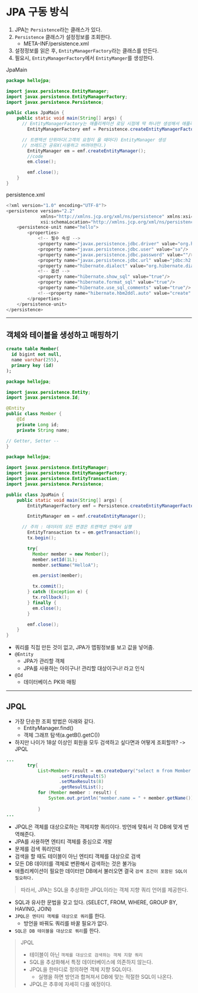 # JPA 구동 방식

1. JPA는 `Persistence`라는 클래스가 있다.
2. `Persistence` 클래스가 설정정보를 조회한다.
    - META-INF/persistence.xml 
3. 설정정보를 읽은 후, `EntityManagerFactory`라는 클래스를 만든다.
4. 필요시, `EntityManagerFactory`에서 `EntityManger`를 생성한다.


JpaMain
```java
package hellojpa;

import javax.persistence.EntityManager;
import javax.persistence.EntityManagerFactory;
import javax.persistence.Persistence;

public class JpaMain {
    public static void main(String[] args) {
      // EntityManagerFactory는 애플리케이션 로딩 시점에 딱 하나만 생성해서 애플리케이션 전체에서 공유
        EntityManagerFactory emf = Persistence.createEntityManagerFactory("hello");

      // 트랜잭션 단위마다(고객의 요청이 올 때마다) EntityManager 생성
      // 쓰레드간 공유X(사용하고 버려야한다.)
        EntityManager em = emf.createEntityManager();
        //code
        em.close();

        emf.close();
    }
}
```

persistence.xml
```java
<?xml version="1.0" encoding="UTF-8"?>
<persistence version="2.2"
             xmlns="http://xmlns.jcp.org/xml/ns/persistence" xmlns:xsi="http://www.w3.org/2001/XMLSchema-instance"
             xsi:schemaLocation="http://xmlns.jcp.org/xml/ns/persistence http://xmlns.jcp.org/xml/ns/persistence/persistence_2_2.xsd">
    <persistence-unit name="hello">
        <properties>
            <!-- 필수 속성 -->
            <property name="javax.persistence.jdbc.driver" value="org.h2.Driver"/>
            <property name="javax.persistence.jdbc.user" value="sa"/>
            <property name="javax.persistence.jdbc.password" value=""/>
            <property name="javax.persistence.jdbc.url" value="jdbc:h2:tcp://localhost/~/test"/>
            <property name="hibernate.dialect" value="org.hibernate.dialect.H2Dialect"/>
            <!-- 옵션 -->
            <property name="hibernate.show_sql" value="true"/>
            <property name="hibernate.format_sql" value="true"/>
            <property name="hibernate.use_sql_comments" value="true"/>
            <!--<property name="hibernate.hbm2ddl.auto" value="create" />-->
        </properties>
    </persistence-unit>
</persistence>
```

--- 

## 객체와 테이블을 생성하고 매핑하기
```sql
create table Member(
  id bigint not null,
  name varchar(255),
  primary key (id)
);
```

```java
package hellojpa;

import javax.persistence.Entity;
import javax.persistence.Id;

@Entity
public class Member {
    @Id
    private Long id;
    private String name;

// Getter, Setter --
}
```

```java
package hellojpa;

import javax.persistence.EntityManager;
import javax.persistence.EntityManagerFactory;
import javax.persistence.EntityTransaction;
import javax.persistence.Persistence;

public class JpaMain {
    public static void main(String[] args) {
        EntityManagerFactory emf = Persistence.createEntityManagerFactory("hello");

        EntityManager em = emf.createEntityManager();

      // 주의 : 데이터의 모든 변경은 트랜잭션 안에서 실행
        EntityTransaction tx = em.getTransaction();
        tx.begin();

        try{
          Member member = new Member();
          member.setId(1L);
          member.setName("HelloA");

          em.persist(member);

          tx.commit();
        } catch (Exception e) {
          tx.rollback();
        } finally {
          em.close();
        }

        emf.close();
    }
}
```

- 쿼리를 직접 만든 것이 없고, JPA가 맵핑정보를 보고 값을 넣어줌.
- `@Entity`
  - JPA가 관리할 객체
  - JPA를 사용하는 아이구나! 관리할 대상이구나! 라고 인식
- `@Id`
  - 데이터베이스 PK와 매핑

---

## JPQL
- 가장 단순한 조회 방법은 아래와 같다.
  - EntityManager.find()
  - 객체 그래프 탐색(a.getB().getC())
- 하지만 나이가 18살 이상인 회원을 모두 검색하고 싶다면과 어떻게 조회할까? -> JPQL
```java
...
        try{
            List<Member> result = em.createQuery("select m from Member as m", Member.class)
                    .setFirstResult(5)
                    .setMaxResults(8)
                    .getResultList();
            for (Member member : result) {
                System.out.println("member.name = " + member.getName());
                
            }
...
```

- JPQL은 객체를 대상으로하는 객체지향 쿼리이다. 방언에 맞춰서 각 DB에 맞게 번역해준다.
- JPA를 사용하면 엔티티 객체를 중심으로 개발
- 문제를 검색 쿼리인데
- 검색을 할 때도 테이블이 아닌 엔티티 객체를 대상으로 검색
- 모든 DB 데이터를 객체로 변환해서 검색하는 것은 불가능
- 애플리케이션이 필요한 데이터만 DB에서 불러오면 결국 `검색 조건이 포함된 SQL이 필요하다.`

> 따라서, JPA는 SQL을 추상화한 JPQL이라는 객체 지향 쿼리 언어를 제공한다.

- SQL과 유사한 문법을 갖고 있다. (SELECT, FROM, WHERE, GROUP BY, HAVING, JOIN)
- `JPQL은 엔티티 객체를 대상으로 쿼리`를 한다.
  - 방언을 바꿔도 쿼리를 바꿀 필요가 없다.
- `SQL은 DB 테이블을 대상으로 쿼리`를 한다.


> JPQL
> - 테이블이 아닌 `객체를 대상으로 검색하는 객체 지향 쿼리`
> - SQL을 추상화해서 특정 데이터베이스에 의존하지 않는다.
> - JPQL을 한마디로 정의하면 객체 지향 SQL이다.
>   - 실행을 하면 방언과 합쳐져서 DB에 맞는 적절한 SQL이 나온다.
> - JPQL은 추후에 자세히 다룰 예정이다.
